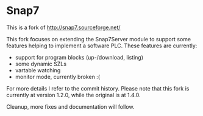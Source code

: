 # Snap7

This is a fork of http://snap7.sourceforge.net/


This fork focuses on extending the Snap7Server module to support some features helping to implement a software PLC.
These features are currently:
* support for program blocks (up-/download, listing)
* some dynamic SZLs
* vartable watching
* monitor mode, currently broken :(

For more details I refer to the commit history.
Please note that this fork is currently at version 1.2.0, while the original is at 1.4.0.

Cleanup, more fixes and documentation will follow.
